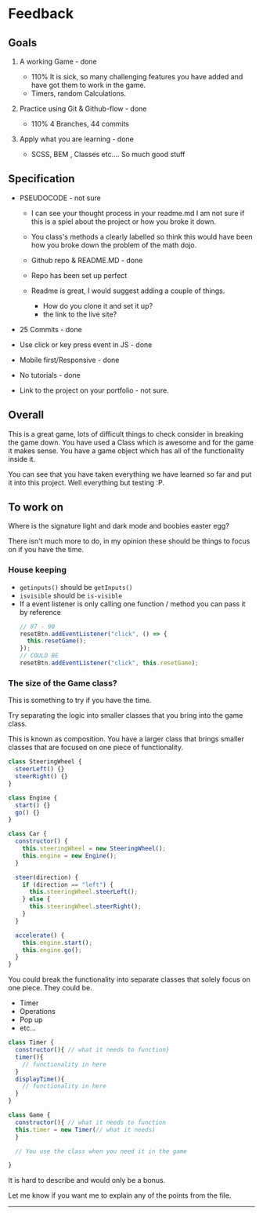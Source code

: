 # Feedback

## Goals

1. A working Game - done

   - 110% It is sick, so many challenging features you have added and have got them to work in the game.
   - Timers, random Calculations.

2. Practice using Git & Github-flow - done

   - 110% 4 Branches, 44 commits

3. Apply what you are learning - done

   - SCSS, BEM , Classes etc.... So much good stuff

## Specification

- PSEUDOCODE - not sure

  - I can see your thought process in your readme.md I am not sure if this is a spiel about the project or how you broke it down.
  - You class's methods a clearly labelled so think this would have been how you broke down the problem of the math dojo.

  - Github repo & README.MD - done

  - Repo has been set up perfect
  - Readme is great, I would suggest adding a couple of things.
    - How do you clone it and set it up?
    - the link to the live site?

- 25 Commits - done

- Use click or key press event in JS - done

- Mobile first/Responsive - done

- No tutorials - done

- Link to the project on your portfolio - not sure.

## Overall

This is a great game, lots of difficult things to check consider in breaking the game down. You have used a Class which is awesome and for the game it makes sense. You have a game object which has all of the functionality inside it.

You can see that you have taken everything we have learned so far and put it into this project. Well everything but testing :P.

## To work on

Where is the signature light and dark mode and boobies easter egg?

There isn't much more to do, in my opinion these should be things to focus on if you have the time.

### House keeping

- `getinputs()` should be `getInputs()`
- `isvisible` should be `is-visible`
- If a event listener is only calling one function / method you can pass it by reference
  ```js
  // 87 - 90
  resetBtn.addEventListener("click", () => {
    this.resetGame();
  });
  // COULD BE
  resetBtn.addEventListener("click", this.resetGame);
  ```

### The size of the Game class?

This is something to try if you have the time.

Try separating the logic into smaller classes that you bring into the game class.

This is known as composition. You have a larger class that brings smaller classes that are focused on one piece of functionality.

```js
class SteeringWheel {
  steerLeft() {}
  steerRight() {}
}

class Engine {
  start() {}
  go() {}
}

class Car {
  constructor() {
    this.steeringWheel = new SteeringWheel();
    this.engine = new Engine();
  }

  steer(direction) {
    if (direction == "left") {
      this.steeringWheel.steerLeft();
    } else {
      this.steeringWheel.steerRight();
    }
  }

  accelerate() {
    this.engine.start();
    this.engine.go();
  }
}
```

You could break the functionality into separate classes that solely focus on one piece.
They could be.

- Timer
- Operations
- Pop up
- etc...

```js
class Timer {
  constructor(){ // what it needs to function}
  timer(){
    // functionality in here
  }
  displayTime(){
    // functionality in here
  }
}

class Game {
  constructor(){ // what it needs to function
  this.timer = new Timer(// what it needs)
  }

  // You use the class when you need it in the game

}
```

It is hard to describe and would only be a bonus.

Let me know if you want me to explain any of the points from the file.

---
